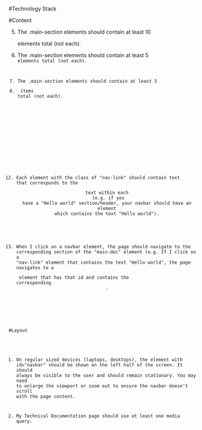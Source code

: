 #Technology Stack

<!-- 1. You can use HTML, JavaScript, and CSS to complete this project. Plain CSS is recommended because that is what the lessons have covered so far and you should get some practice with plain CSS. You can use Bootstrap or SASS if you choose. Additional technologies (just for example jQuery, React, Angular, or Vue) are not recommended for this project, and using them is at your own risk. Other projects will give you a chance to work with different technology stacks like React. We will accept and try to fix all issue reports that use the suggested technology stack for this project. Happy coding! -->

#Content

<!-- 1. I can see a <main> element with a corresponding id="main-doc", which contains the page's main content (technical documentation). -->

<!-- 2. Within the #main-doc ( <main> ) element, I can see several <section> elements, each with a class of "main-section". There should be a minimum of 5. -->

<!-- 3. The first element within each .main-section should be a <header> element which contains text that describes the topic of that section. -->

<!-- 4. Each <section> element with the class of "main-section" should also have an id comprised of the <header> innerText contained within it, with underscores in place of spaces. The id may include special characters if there are special characters in the respective <header> innerText. (e.g. The <section> that contains the header, "JavaScript & Java", should have a corresponding id="JavaScript_&_Java"). -->

5. The .main-section elements should contain at least 10 <p> elements total (not each).

6. The .main-section elements should contain at least 5 <code> elements total (not each).

7. The .main-section elements should contain at least 5 <li> items total (not each).

<!-- 8. I can see a <nav> element with a corresponding id="navbar". -->

<!-- 9. The navbar element should contain one <header> element which contains text that describes the topic of the technical documentation. -->

<!-- 10. Additionally, the navbar should contain link (<a>) elements with the class of "nav-link". There should be one for every element with the class "main-section". -->

<!-- 11. The <header> element in the navbar must come before any link (<a>) elements in the navbar. -->

12. Each element with the class of "nav-link" should contain text that corresponds to the <header> text within each <section> (e.g. if you have a "Hello world" section/header, your navbar should have an element which contains the text "Hello world").

13. When I click on a navbar element, the page should navigate to the corresponding section of the "main-doc" element (e.g. If I click on a "nav-link" element that contains the text "Hello world", the page navigates to a <section> element that has that id and contains the corresponding <header>.

#Layout

1. On regular sized devices (laptops, desktops), the element with id="navbar" should be shown on the left half of the screen. It should always be visible to the user and should remain stationary. You may need to enlarge the viewport or zoom out to ensure the navbar doesn't scroll with the page content.

2. My Technical Documentation page should use at least one media query.